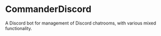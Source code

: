 # CommanderDiscord
A Discord bot for management of Discord chatrooms, with various mixed functionality.
